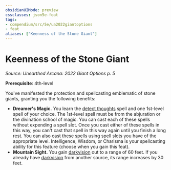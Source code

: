 ```yaml
---
obsidianUIMode: preview
cssclasses: json5e-feat
tags:
- compendium/src/5e/ua2022giantoptions
- feat
aliases: ["Keenness of the Stone Giant"]
---
```

# Keenness of the Stone Giant
*Source: Unearthed Arcana: 2022 Giant Options p. 5*  

**Prerequisite**: 4th-level

You've manifested the protection and spellcasting emblematic of stone giants, granting you the following benefits:

- **Dreamer's Magic.** You learn the [detect thoughts](/Systems/5e/spells/detect-thoughts.md) spell and one 1st-level spell of your choice. The 1st-level spell must be from the abjuration or the divination school of magic. You can cast each of these spells without expending a spell slot. Once you cast either of these spells in this way, you can't cast that spell in this way again until you finish a long rest. You can also cast these spells using spell slots you have of the appropriate level. Intelligence, Wisdom, or Charisma is your spellcasting ability for this feature (choose when you gain this feat).  
- **Mountain Sight.** You gain [darkvision](/Systems/5e/rules/senses.md#darkvision) out to a range of 60 feet. If you already have [darkvision](/Systems/5e/rules/senses.md#darkvision) from another source, its range increases by 30 feet.